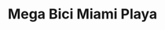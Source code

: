 ---
title: "Mega Bici Miami Playa"
url: /mont-roig-del-camp/mega-bici-miami-playa/
shop: bicicleta
---